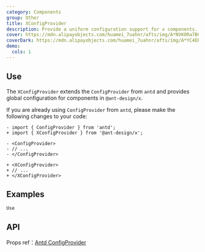 ```yaml
---
category: Components
group: Other
title: XConfigProvider
description: Provide a uniform configuration support for x components.
cover: https://mdn.alipayobjects.com/huamei_7uahnr/afts/img/A*NVKORa7BCVwAAAAAAAAAAAAADrJ8AQ/original
coverDark: https://mdn.alipayobjects.com/huamei_7uahnr/afts/img/A*YC4ERpGAddoAAAAAAAAAAAAADrJ8AQ/originaloriginal
demo:
  cols: 1
---
```


## Use

The `XConfigProvider` extends the `ConfigProvider` from `antd` and provides global configuration for components in `@ant-design/x`.

If you are already using `ConfigProvider` from `antd`, please make the following changes to your code:

```tsx
- import { ConfigProvider } from 'antd';
+ import { XConfigProvider } from '@ant-design/x';

- <ConfigProvider>
- // ...
- </ConfigProvider>

+ <XConfigProvider>
+ // ...
+ </XConfigProvider>
```

## Examples

<!-- prettier-ignore -->
<code src="./demo/use.tsx" background="grey">Use</code>

## API

Props ref：[Antd ConfigProvider](https://ant-design.antgroup.com/components/config-provider-cn#api)

